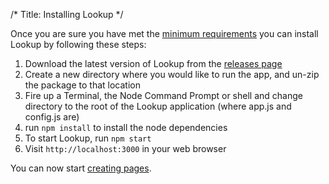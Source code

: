 /*
Title: Installing Lookup
*/

Once you are sure you have met the [minimum requirements](%base_url%/install/requirements) you can install
Lookup by following these steps:

1. Download the latest version of Lookup from the [releases page](https://github.com/wgalyen/Lookup/releases)
2. Create a new directory where you would like to run the app, and un-zip the package to that location
3. Fire up a Terminal, the Node Command Prompt or shell and change directory to the root of the Lookup application (where app.js and config.js are)
4. run `npm install` to install the node dependencies
5. To start Lookup, run `npm start`
6. Visit `http://localhost:3000` in your web browser

You can now start [creating pages](%base_url%/usage/creating-pages).

